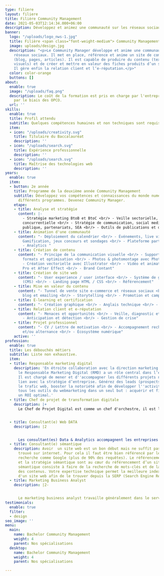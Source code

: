 ```yaml
---
type: filiere
layout: filiere
title: Filière Community Management
date: 2021-05-03T12:14:34.000+06:00
description: Développez et animez une communauté sur les réseaux sociaux
banner:
  logo: "/uploads/logo_nws-1.jpg"
  title: Filière <span class="font-weight-medium"> Community Management</span>
  image: uploads/design.jpg
  description: "<p>Le Community Manager développe et anime une communauté sur les
    réseaux sociaux. Il met en place, référence et anime un site de communication
    (blog, pages, articles). Il est capable de produire du contenu (textes, vidéos,
    visuels) et de créer et mettre en valeur des fiches produits d’un site e-commerce.
    Il gère enfin la relation client et l’e-réputation.</p>"
  color: color-orange
  buttons: []
about:
  enable: true
  image: "/uploads/faq.png"
  description: Le coût de la formation est pris en charge par l'entreprise employeur
    par le biais des OPCO.
  url: ''
skills:
  enable: true
  title: Profil attendu
  subtitle: Quelques compétences humaines et non techniques sont requises.
  item:
  - icon: "/uploads/creativity.svg"
    title: Titulaire du Baccalauréat
    description: ''
  - icon: "/uploads/search.svg"
    title: Expérience professionnelle
    description: ''
  - icon: "/uploads/search.svg"
    title: Maîtrise des technologies web
    description: ''
years:
  enable: true
  item:
  - button: 2e année
    title: Programme de la deuxième année Community Management
    subtitle: Développez vos compétences et connaissances du monde numérique via nos
      différents programmes. Devenez Community Manager.
    etape:
    - title: Analyse et stratégie
      content: |-
        - Stratégie marketing BtoB et BtoC <br/> - Veille sectorielle, économique, culturelle et
        concurrentielle <br/> - Stratégie de communication, social media et éditoriale <br/> - Stratégie d’acquisition : influenceur, relations presse et
        publique, partenariats, SEA <br/> - Outils de publications et de suivi de performances
    - title: Animation d'une communauté
      content: "- Déploiement du calendrier <br/> - Événements, live vidéo <br/> -
        Gamification, jeux concours et sondages <br/> - Plateforme participative <br/>
        - Analytics "
    - title: Création de contenu
      content: "- Principe de la communication visuelle <br/> - Supports de diffusion,
        formats et optimisation <br/> - Photos & photomontage avec Photoshop <br/>
        - Création vectorielle avec Illustrator <br/> - Vidéo et animation avec Premiere
        Pro et After Effect <br/> - Brand Contant"
    - title: Création de site web
      content: "- User experience / user interface <br/> - Système de gestion de contenus
        (CMS) <br/> - Landing page HTML / CSS <br/> - Référencement"
    - title: Mise en valeur du contenu
      content: "- Tunnel de vente site e-commerce et réseaux sociaux <br/> - Newsletter,
        blog et emailing <br/> - Storytelling <br/> - Promotion et campagne ads"
    - title: E-learning et certification
      content: "- Création graphique <br/> - Anglais technique <br/> - Facebook blueprint"
    - title: Relation client et e-réputation
      content: "- Menaces et opportunités <br/> - Veille, diagnostic et outils <br/>
        - Anticipation et détection <br/> - Gestion de crise"
    - title: Projet professionnel
      content: "- CV / Lettre de motivation <br/> - Accompagnement recherche de stages
        et/ou alternance <br/> - Écosystème numérique"
    active: ''
profession:
  enable: true
  title: Les débouchés métiers
  subtitle: Liste non exhaustive.
  item:
  - title: Responsable marketing digital
    description: 'En étroite collaboration avec la direction marketing et communication,
      le Responsable Marketing Digital (RMD) a un rôle central dans l’entreprise.
      Il est chargé de mener et d''accompagner les différents projets numériques en
      lien avec la stratégie d’entreprise. Générez des leads (prospects), augmentez
      le trafic web, booster la notoriété afin de développer l''activité. Il exploite
      tous les outils du webmarketing dans un seul but : acquérir et fidéliser avec
      un ROI optimal.'
  - title: Chef de projet de transformation digitale
    description: |+
      Le Chef de Projet Digital est comme un chef d'orchestre, il est le coordinateur de l’ensemble des étapes relatives à la réalisation d’un projet web ou mobile : création de sites web ou d’applications mobiles etc. Il est un élément clé dans une entreprise ou une agence de communication. En effet, il s’occupe de la réalisation de tous les projets digitaux de sa société. Il doit avoir des compétences en web, en management et doit être sensible à l’innovation.


  - title: Consultant(e) Web DATA
    description: |2


      Les consultant(es) Data & Analytics accompagnent les entreprises dans leurs projets de mise sous contrôle et de valorisation de leurs données pour répondre aux enjeux multiples auxquelles elles se retrouvent confrontées (mise en conformité, compétitivité, etc.). La data est partout et il faut savoir la collecter, l’analyser et l’interpréter  afin de mieux orienter les entreprises dans leur prise de décision marketing : optimisation du parcours client, pilotage de leurs investissements média, amélioration de leurs offres de produits/services, RH,...
  - title: Consultant(e) sémantique
    description: Avoir  un site web est un bon début mais ne suffit pas pour être
      trouvé sur internet. Pour cela il faut être bien référencé par les moteurs de
      recherche comme Google (plus de 90% des requêtes). Le référencement naturel
      et la stratégie sémantique sont au cœur du référencement d’un site web.  L'audit
      sémantique consiste à faire de la recherche de mots-clés et de la catégorisation
      des contenus. Votre expertise technique permet la meilleure indexation possible
      d'un site web afin de le trouver depuis la SERP (Search Engine Results Page).
  - title: Marketing Business Analyst
    description: |2-


      Le marketing business analyst travaille généralement dans le service ou le département marketing stratégique et opérationnel d'une entreprise. Il détermine les KPI (ou Key Performance Indicator, indicateur clé de performance) indispensables pour mesurer les progrès effectués par rapport aux objectifs stratégiques. Il est chargé de définir différents outils d'analyse, de concevoir des tableaux de bord qui aident la prise de décision et au suivi de la performance commerciale, étudie les bases de données et définit le ROI.
testimonials:
  enable: true
  filter:
  - design
seo_image: ''
menu:
  main:
    name: Bachelor Community Management
    weight: 4
    parent: Nos spécialisations
  desktop:
    name: Bachelor Community Management
    weight: 4
    parent: Nos spécialisations

---
```

